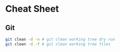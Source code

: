 # Cheat Sheet

## Git

```bash
git clean -d -n # git clean working tree dry run
git clean -d -f # git clean working tree files
```
